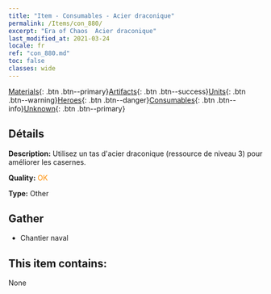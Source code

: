 ```yaml
---
title: "Item - Consumables - Acier draconique"
permalink: /Items/con_880/
excerpt: "Era of Chaos  Acier draconique"
last_modified_at: 2021-03-24
locale: fr
ref: "con_880.md"
toc: false
classes: wide
---
```

 [Materials](/fr/Items/){: .btn .btn--primary}[Artifacts](/fr/Items/Artifacts/){: .btn .btn--success}[Units](/fr/Items/Units/){: .btn .btn--warning}[Heroes](/fr/Items/Heroes/){: .btn .btn--danger}[Consumables](/fr/Items/Consumables/){: .btn .btn--info}[Unknown](/fr/Items/Unknown/){: .btn .btn--primary}

## Détails
 **Description:** Utilisez un tas d'acier draconique (ressource de niveau 3) pour améliorer les casernes.

 **Quality:** <span style="color: #FF8C00">OK</span>

 **Type:** Other

## Gather

*    Chantier naval 

## This item contains:

  None

